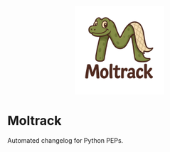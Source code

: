 <p align="center">
  <a href="https://raw.githubusercontent.com/valentincalomme/moltrack/refs/heads/main/docs/assets/moltrack_logo.png"><img src="https://raw.githubusercontent.com/valentincalomme/moltrack/refs/heads/main/docs/assets/moltrack_logo.png" alt="Moltrack" height="200"></a>
</p>

# Moltrack

Automated changelog for Python PEPs.

